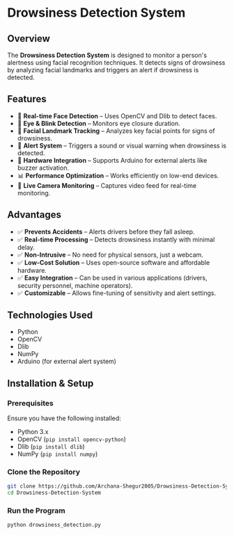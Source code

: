 # Drowsiness Detection System  

## Overview  
The **Drowsiness Detection System** is designed to monitor a person's alertness using facial recognition techniques. It detects signs of drowsiness by analyzing facial landmarks and triggers an alert if drowsiness is detected.  

## Features  
- 🚀 **Real-time Face Detection** – Uses OpenCV and Dlib to detect faces.  
- 👀 **Eye & Blink Detection** – Monitors eye closure duration.  
- 🎯 **Facial Landmark Tracking** – Analyzes key facial points for signs of drowsiness.  
- 🔔 **Alert System** – Triggers a sound or visual warning when drowsiness is detected.  
- 🔐 **Hardware Integration** – Supports Arduino for external alerts like buzzer activation.  
- 📊 **Performance Optimization** – Works efficiently on low-end devices.  
- 🎥 **Live Camera Monitoring** – Captures video feed for real-time monitoring.  

## Advantages  
- ✅ **Prevents Accidents** – Alerts drivers before they fall asleep.  
- ✅ **Real-time Processing** – Detects drowsiness instantly with minimal delay.  
- ✅ **Non-Intrusive** – No need for physical sensors, just a webcam.  
- ✅ **Low-Cost Solution** – Uses open-source software and affordable hardware.  
- ✅ **Easy Integration** – Can be used in various applications (drivers, security personnel, machine operators).  
- ✅ **Customizable** – Allows fine-tuning of sensitivity and alert settings.  

## Technologies Used  
- Python  
- OpenCV  
- Dlib  
- NumPy  
- Arduino (for external alert system)  

## Installation & Setup  

### Prerequisites  
Ensure you have the following installed:  
- Python 3.x  
- OpenCV (`pip install opencv-python`)  
- Dlib (`pip install dlib`)  
- NumPy (`pip install numpy`)  

### Clone the Repository  
```bash  
git clone https://github.com/Archana-Shegur2005/Drowsiness-Detection-System.git  
cd Drowsiness-Detection-System  
```

### Run the Program  
```bash  
python drowsiness_detection.py  
```  

